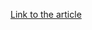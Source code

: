 [Link to the article](https://trendmicro.com/en_us/research/21/a/an-overview-of-the-doppelpaymer-ransomware.html)
